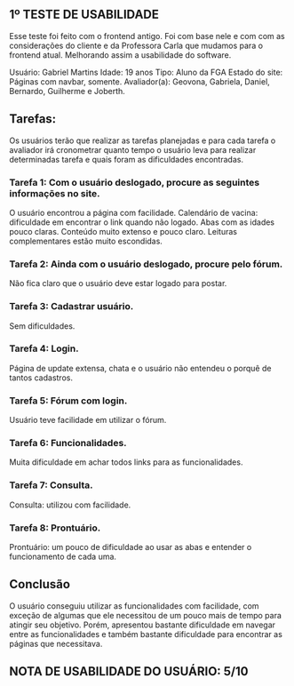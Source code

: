 ## 1º TESTE DE USABILIDADE

Esse teste foi feito com o frontend antigo. Foi com base nele e com com as considerações do cliente e da Professora Carla que mudamos para o frontend atual. Melhorando assim a usabilidade do software.

Usuário: Gabriel Martins 
Idade: 19 anos
Tipo: Aluno da FGA
Estado do site: Páginas com navbar, somente.
Avaliador(a): Geovona, Gabriela, Daniel, Bernardo, Guilherme e Joberth.

## Tarefas:
Os usuários terão que realizar as tarefas planejadas e para cada tarefa o avaliador irá cronometrar quanto tempo o usuário leva para realizar determinadas tarefa e quais foram as dificuldades encontradas.

### Tarefa 1: Com o usuário deslogado, procure as seguintes informações no site.
O usuário encontrou a página com facilidade.
Calendário de vacina: dificuldade em encontrar o link quando não logado. Abas com as idades pouco claras. Conteúdo muito extenso e pouco claro.
Leituras complementares estão muito escondidas.

### Tarefa 2: Ainda com o usuário deslogado, procure pelo fórum.
Não fica claro que o usuário deve estar logado para postar.

### Tarefa 3: Cadastrar usuário.  
Sem dificuldades.

### Tarefa 4: Login.
Página de update extensa, chata e o usuário não entendeu o porquê de tantos cadastros.

### Tarefa 5: Fórum com login.
Usuário teve facilidade em utilizar o fórum.

### Tarefa 6: Funcionalidades.
Muita dificuldade em achar todos links para as funcionalidades.

### Tarefa 7: Consulta.
Consulta: utilizou com facilidade.

### Tarefa 8: Prontuário.
Prontuário: um pouco de dificuldade ao usar as abas e entender o funcionamento de cada uma.

## Conclusão
 O usuário conseguiu utilizar as funcionalidades com facilidade, com exceção de algumas que ele necessitou de um pouco mais de tempo para atingir seu objetivo.  Porém, apresentou bastante dificuldade em navegar entre as funcionalidades e também bastante dificuldade para encontrar as páginas que necessitava.

## NOTA DE USABILIDADE DO USUÁRIO: 5/10

	


